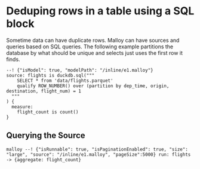 # Deduping rows in a table using a SQL block

Sometime data can have duplicate rows.  Malloy can have sources and queries based on SQL queries.  The following example partitions the database by what should be unique and selects just uses the first row it finds.
```malloy
--! {"isModel": true, "modelPath": "/inline/e1.malloy"}
source: flights is duckdb.sql("""
    SELECT * from 'data/flights.parquet'
    qualify ROW_NUMBER() over (partition by dep_time, origin, destination, flight_num) = 1
  """
) {
  measure:
    flight_count is count()
}
```

## Querying the Source

``malloy
--! {"isRunnable": true, "isPaginationEnabled": true, "size": "large", "source": "/inline/e1.malloy", "pageSize":5000}
run: flights -> {aggregate: flight_count}
``
